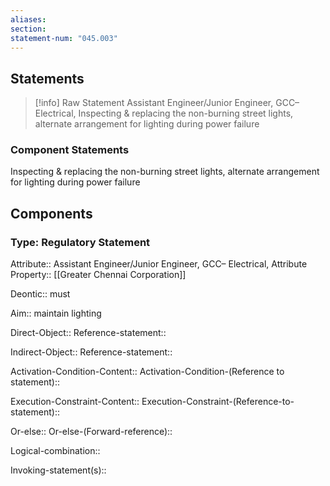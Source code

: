 ```yaml
---
aliases: 
section: 
statement-num: "045.003"
---
```

## Statements 
> [!info] Raw Statement
> Assistant Engineer/Junior Engineer, GCC– Electrical, Inspecting & replacing the non-burning street lights, alternate arrangement for lighting during power failure 
> 

### Component Statements

Inspecting & replacing the non-burning street lights, alternate arrangement for lighting during power failure 
## Components
### Type: Regulatory Statement
Attribute:: Assistant Engineer/Junior Engineer, GCC– Electrical,
	Attribute Property:: [[Greater Chennai Corporation]]

Deontic:: must

Aim:: maintain lighting 

Direct-Object::
	Reference-statement::

Indirect-Object::
	Reference-statement::

Activation-Condition-Content::
	Activation-Condition-(Reference to statement)::

Execution-Constraint-Content::
	Execution-Constraint-(Reference-to-statement)::

Or-else::
	Or-else-(Forward-reference)::

Logical-combination::

Invoking-statement(s)::